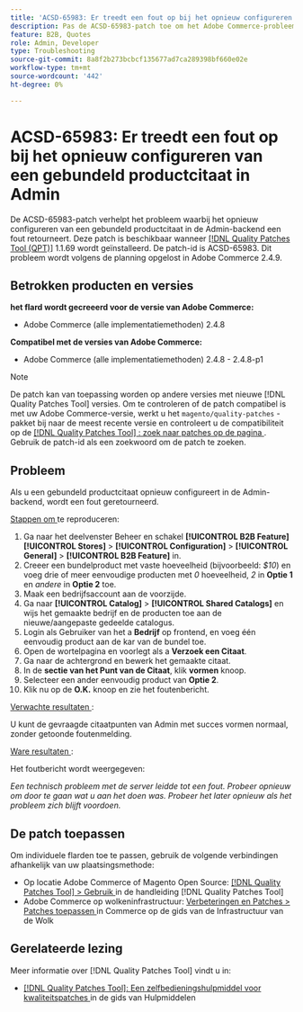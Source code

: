 ```yaml
---
title: 'ACSD-65983: Er treedt een fout op bij het opnieuw configureren van een gebundeld productcitaat in Admin'
description: Pas de ACSD-65983-patch toe om het Adobe Commerce-probleem op te lossen, waarbij een fout optreedt bij het configureren van een bundelproduct in het scherm [!UICONTROL Sales] > [!UICONTROL Quotes] > [!UICONTROL Edit] op de achtergrond.
feature: B2B, Quotes
role: Admin, Developer
type: Troubleshooting
source-git-commit: 8a8f2b273bcbcf135677ad7ca289398bf660e02e
workflow-type: tm+mt
source-wordcount: '442'
ht-degree: 0%

---
```



# ACSD-65983: Er treedt een fout op bij het opnieuw configureren van een gebundeld productcitaat in Admin

De ACSD-65983-patch verhelpt het probleem waarbij het opnieuw configureren van een gebundeld productcitaat in de Admin-backend een fout retourneert. Deze patch is beschikbaar wanneer [[!DNL Quality Patches Tool (QPT)]](/help/tools/quality-patches-tool/quality-patches-tool-to-self-serve-quality-patches.md) 1.1.69 wordt geïnstalleerd. De patch-id is ACSD-65983. Dit probleem wordt volgens de planning opgelost in Adobe Commerce 2.4.9.

## Betrokken producten en versies

**het flard wordt gecreeerd voor de versie van Adobe Commerce:**

* Adobe Commerce (alle implementatiemethoden) 2.4.8

**Compatibel met de versies van Adobe Commerce:**

* Adobe Commerce (alle implementatiemethoden) 2.4.8 - 2.4.8-p1

>[!NOTE]
>
>De patch kan van toepassing worden op andere versies met nieuwe [!DNL Quality Patches Tool] versies. Om te controleren of de patch compatibel is met uw Adobe Commerce-versie, werkt u het `magento/quality-patches` -pakket bij naar de meest recente versie en controleert u de compatibiliteit op de [[!DNL Quality Patches Tool] : zoek naar patches op de pagina ](https://experienceleague.adobe.com/tools/commerce-quality-patches/index.html?lang=nl-NL) . Gebruik de patch-id als een zoekwoord om de patch te zoeken.

## Probleem

Als u een gebundeld productcitaat opnieuw configureert in de Admin-backend, wordt een fout geretourneerd.

<u> Stappen om </u> te reproduceren:

1. Ga naar het deelvenster Beheer en schakel **[!UICONTROL B2B Feature]** **[!UICONTROL Stores]** > **[!UICONTROL Configuration]** > **[!UICONTROL General]** > **[!UICONTROL B2B Feature]** in.
1. Creeer een bundelproduct met vaste hoeveelheid (bijvoorbeeld: *$10*) en voeg drie of meer eenvoudige producten met *0* hoeveelheid, *2* in **Optie 1** en *andere* in **Optie 2** toe.
1. Maak een bedrijfsaccount aan de voorzijde.
1. Ga naar **[!UICONTROL Catalog]** > **[!UICONTROL Shared Catalogs]** en wijs het gemaakte bedrijf en de producten toe aan de nieuwe/aangepaste gedeelde catalogus.
1. Login als Gebruiker van het a **Bedrijf** op frontend, en voeg één eenvoudig product aan de kar van de bundel toe.
1. Open de wortelpagina en voorlegt als a **Verzoek een Citaat**.
1. Ga naar de achtergrond en bewerk het gemaakte citaat.
1. In de **sectie van het Punt van de Citaat**, klik **vormen** knoop.
1. Selecteer een ander eenvoudig product van **Optie 2**.
1. Klik nu op de **O.K.** knoop en zie het foutenbericht.

<u> Verwachte resultaten </u>:

U kunt de gevraagde citaatpunten van Admin met succes vormen normaal, zonder getoonde foutenmelding.

<u> Ware resultaten </u>:

Het foutbericht wordt weergegeven:

*Een technisch probleem met de server leidde tot een fout. Probeer opnieuw om door te gaan wat u aan het doen was. Probeer het later opnieuw als het probleem zich blijft voordoen.*

## De patch toepassen

Om individuele flarden toe te passen, gebruik de volgende verbindingen afhankelijk van uw plaatsingsmethode:

* Op locatie Adobe Commerce of Magento Open Source: [[!DNL Quality Patches Tool] > Gebruik ](/help/tools/quality-patches-tool/usage.md) in de handleiding [!DNL Quality Patches Tool]
* Adobe Commerce op wolkeninfrastructuur: [ Verbeteringen en Patches > Patches toepassen ](https://experienceleague.adobe.com/docs/commerce-cloud-service/user-guide/develop/upgrade/apply-patches.html?lang=nl-NL) in Commerce op de gids van de Infrastructuur van de Wolk

## Gerelateerde lezing

Meer informatie over [!DNL Quality Patches Tool] vindt u in:

* [[!DNL Quality Patches Tool]: Een zelfbedieningshulpmiddel voor kwaliteitspatches ](/help/tools/quality-patches-tool/quality-patches-tool-to-self-serve-quality-patches.md) in de gids van Hulpmiddelen
